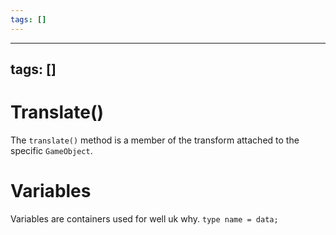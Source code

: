 ```yaml
---
tags: []
---
```


---
tags: []
---

# Translate()

The `translate()` method is a member of the transform attached to the specific `GameObject`. 

# Variables
Variables are containers used for well uk why.
	`type name = data;`
